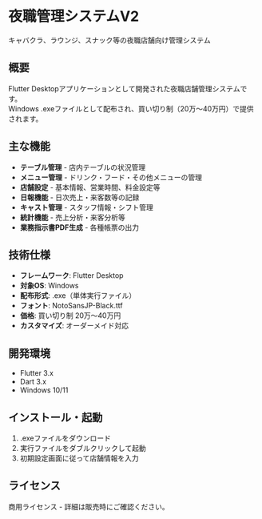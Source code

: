 # 夜職管理システムV2

キャバクラ、ラウンジ、スナック等の夜職店舗向け管理システム

## 概要

Flutter Desktopアプリケーションとして開発された夜職店舗管理システムです。  
Windows .exeファイルとして配布され、買い切り制（20万〜40万円）で提供されます。

## 主な機能

- **テーブル管理** - 店内テーブルの状況管理
- **メニュー管理** - ドリンク・フード・その他メニューの管理
- **店舗設定** - 基本情報、営業時間、料金設定等
- **日報機能** - 日次売上・来客数等の記録
- **キャスト管理** - スタッフ情報・シフト管理
- **統計機能** - 売上分析・来客分析等
- **業務指示書PDF生成** - 各種帳票の出力

## 技術仕様

- **フレームワーク**: Flutter Desktop
- **対象OS**: Windows
- **配布形式**: .exe（単体実行ファイル）
- **フォント**: NotoSansJP-Black.ttf
- **価格**: 買い切り制 20万〜40万円
- **カスタマイズ**: オーダーメイド対応

## 開発環境

- Flutter 3.x
- Dart 3.x
- Windows 10/11

## インストール・起動

1. .exeファイルをダウンロード
2. 実行ファイルをダブルクリックして起動
3. 初期設定画面に従って店舗情報を入力

## ライセンス

商用ライセンス - 詳細は販売時にご確認ください。 